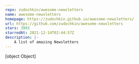 ```yaml
---
repo: zudochkin/awesome-newsletters
name: awesome-newsletters
homepage: https://zudochkin.github.io/awesome-newsletters/
url: https://github.com/zudochkin/awesome-newsletters
stars: 3993
starredAt: 2021-12-14T02:44:57Z
description: |-
    A list of amazing Newsletters
---
```


[object Object]
